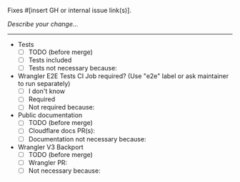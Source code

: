 Fixes #[insert GH or internal issue link(s)].

_Describe your change..._

---

<!--
Please don't delete the checkboxes <3
The following selections do not need to be completed if this PR only contains changes to .md files
-->

- Tests
  - [ ] TODO (before merge)
  - [ ] Tests included
  - [ ] Tests not necessary because:
- Wrangler E2E Tests CI Job required? (Use "e2e" label or ask maintainer to run separately)
  - [ ] I don't know
  - [ ] Required
  - [ ] Not required because:
- Public documentation
  - [ ] TODO (before merge)
  - [ ] Cloudflare docs PR(s): <!--e.g. <https://github.com/cloudflare/cloudflare-docs/pull/>...-->
  - [ ] Documentation not necessary because:
- Wrangler V3 Backport
  - [ ] TODO (before merge)
  - [ ] Wrangler PR: <!--e.g. <https://github.com/cloudflare/workers-sdk/pull/>...-->
  - [ ] Not necessary because: <!--e.g. not a patch change, not a Wrangler change...-->

<!--
Have you read our [Contributing guide](https://github.com/cloudflare/workers-sdk/blob/main/CONTRIBUTING.md)?
In particular, for non-trivial changes, please always engage on the issue or create a discussion or feature request issue first before writing your code.
-->
